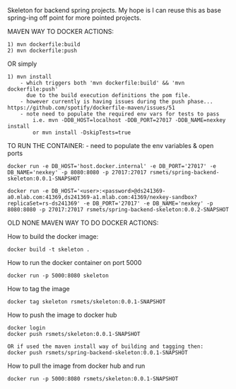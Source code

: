 Skeleton for backend spring projects. My hope is I can reuse this as base spring-ing off point for more pointed projects.

MAVEN WAY TO DOCKER ACTIONS:

    1) mvn dockerfile:build
    2) mvn dockerfile:push

   OR simply

    1) mvn install
        - which triggers both 'mvn dockerfile:build' && 'mvn dockerfile:push'
          due to the build execution definitions the pom file.
        - however currently is having issues during the push phase... https://github.com/spotify/dockerfile-maven/issues/51
        - note need to populate the required env vars for tests to pass
            i.e. mvn -DDB_HOST=localhost -DDB_PORT=27017 -DDB_NAME=nexkey install 
            or mvn install -DskipTests=true

TO RUN THE CONTAINER:
    - need to populate the env variables & open ports
    
    docker run -e DB_HOST='host.docker.internal' -e DB_PORT='27017' -e DB_NAME='nexkey' -p 8080:8080 -p 27017:27017 rsmets/spring-backend-skeleton:0.0.1-SNAPSHOT
    
    docker run -e DB_HOST='<user>:<password>@ds241369-a0.mlab.com:41369,ds241369-a1.mlab.com:41369/nexkey-sandbox?replicaSet=rs-ds241369' -e DB_PORT='27017' -e DB_NAME='nexkey' -p 8080:8080 -p 27017:27017 rsmets/spring-backend-skeleton:0.0.2-SNAPSHOT

OLD NONE MAVEN WAY TO DO DOCKER ACTIONS:

How to build the docker image:

    docker build -t skeleton .

How to run the docker container on port 5000

    docker run -p 5000:8080 skeleton

How to tag the image

    docker tag skeleton rsmets/skeleton:0.0.1-SNAPSHOT

How to push the image to docker hub

    docker login
    docker push rsmets/skeleton:0.0.1-SNAPSHOT
    
    OR if used the maven install way of building and tagging then:
    docker push rsmets/spring-backend-skeleton:0.0.1-SNAPSHOT

How to pull the image from docker hub and run

    docker run -p 5000:8080 rsmets/skeleton:0.0.1-SNAPSHOT

